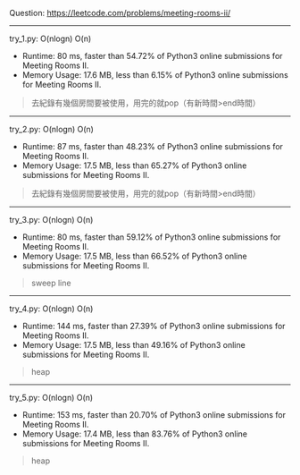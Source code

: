 Question: https://leetcode.com/problems/meeting-rooms-ii/

---

try_1.py: O(nlogn) O(n)

* Runtime: 80 ms, faster than 54.72% of Python3 online submissions for Meeting Rooms II.
* Memory Usage: 17.6 MB, less than 6.15% of Python3 online submissions for Meeting Rooms II.

> 去紀錄有幾個房間要被使用，用完的就pop（有新時間>end時間）

---

try_2.py: O(nlogn) O(n)

* Runtime: 87 ms, faster than 48.23% of Python3 online submissions for Meeting Rooms II.
* Memory Usage: 17.5 MB, less than 65.27% of Python3 online submissions for Meeting Rooms II.

> 去紀錄有幾個房間要被使用，用完的就pop（有新時間>end時間）

---

try_3.py: O(nlogn) O(n)

* Runtime: 80 ms, faster than 59.12% of Python3 online submissions for Meeting Rooms II.
* Memory Usage: 17.5 MB, less than 66.52% of Python3 online submissions for Meeting Rooms II.

> sweep line

---

try_4.py: O(nlogn) O(n)

* Runtime: 144 ms, faster than 27.39% of Python3 online submissions for Meeting Rooms II.
* Memory Usage: 17.5 MB, less than 49.16% of Python3 online submissions for Meeting Rooms II.

> heap

---

try_5.py: O(nlogn) O(n)

* Runtime: 153 ms, faster than 20.70% of Python3 online submissions for Meeting Rooms II.
* Memory Usage: 17.4 MB, less than 83.76% of Python3 online submissions for Meeting Rooms II.

> heap
